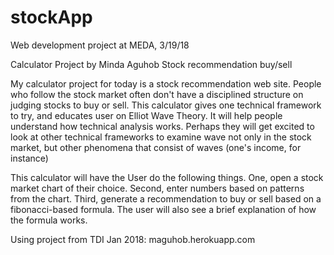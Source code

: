 # stockApp
Web development project at MEDA, 3/19/18

Calculator Project by Minda Aguhob
Stock recommendation buy/sell

My calculator project for today is a stock recommendation web site. People who follow the stock market often don't have a disciplined structure on judging stocks to buy or sell.
This calculator gives one technical framework to try, and educates user on Elliot Wave Theory. It will help people understand how technical analysis works.
Perhaps they will get excited to look at other technical frameworks to examine wave not only in the stock market, but other phenomena that consist of waves (one's income, for instance)

This calculator will have the User do the following things. One, open a stock market chart of their choice. Second, enter numbers based on patterns from the chart.
Third, generate a recommendation to buy or sell based on a fibonacci-based formula. The user will also see a brief explanation of how the formula works.


Using project from TDI Jan 2018: maguhob.herokuapp.com


